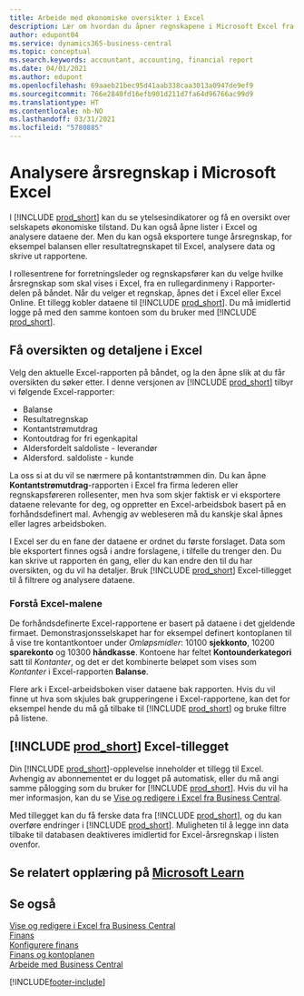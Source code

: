 ```yaml
---
title: Arbeide med økonomiske oversikter i Excel
description: Lær om hvordan du åpner regnskapene i Microsoft Excel fra Business Central for bedre analyser.
author: edupont04
ms.service: dynamics365-business-central
ms.topic: conceptual
ms.search.keywords: accountant, accounting, financial report
ms.date: 04/01/2021
ms.author: edupont
ms.openlocfilehash: 69aaeb21bec95d41aab338caa3013a0947de9ef9
ms.sourcegitcommit: 766e2840fd16efb901d211d7fa64d96766ac99d9
ms.translationtype: HT
ms.contentlocale: nb-NO
ms.lasthandoff: 03/31/2021
ms.locfileid: "5780885"
---
```

# <a name="analyzing-financial-statements-in-microsoft-excel"></a>Analysere årsregnskap i Microsoft Excel

I [!INCLUDE [prod_short](includes/prod_short.md)] kan du se ytelsesindikatorer og få en oversikt over selskapets økonomiske tilstand. Du kan også åpne lister i Excel og analysere dataene der. Men du kan også eksportere tunge årsregnskap, for eksempel balansen eller resultatregnskapet til Excel, analysere data og skrive ut rapportene.  

I rollesentrene for forretningsleder og regnskapsfører kan du velge hvilke årsregnskap som skal vises i Excel, fra en rullegardinmeny i Rapporter-delen på båndet. Når du velger et regnskap, åpnes det i Excel eller Excel Online. Et tillegg kobler dataene til [!INCLUDE [prod_short](includes/prod_short.md)]. Du må imidlertid logge på med den samme kontoen som du bruker med [!INCLUDE [prod_short](includes/prod_short.md)].  

## <a name="getting-the-overview-and-the-details-in-excel"></a>Få oversikten og detaljene i Excel

Velg den aktuelle Excel-rapporten på båndet, og la den åpne slik at du får oversikten du søker etter. I denne versjonen av [!INCLUDE [prod_short](includes/prod_short.md)] tilbyr vi følgende Excel-rapporter:

- Balanse  
- Resultatregnskap  
- Kontantstrømutdrag  
- Kontoutdrag for fri egenkapital  
- Aldersfordelt saldoliste - leverandør  
- Aldersford. saldoliste - kunde  

La oss si at du vil se nærmere på kontantstrømmen din. Du kan åpne **Kontantstrømutdrag**-rapporten i Excel fra firma lederen eller regnskapsføreren rollesenter, men hva som skjer faktisk er vi eksportere dataene relevante for deg, og oppretter en Excel-arbeidsbok basert på en forhåndsdefinert mal. Avhengig av webleseren må du kanskje skal åpnes eller lagres arbeidsboken.  

I Excel ser du en fane der dataene er ordnet du første forslaget. Data som ble eksportert finnes også i andre forslagene, i tilfelle du trenger den. Du kan skrive ut rapporten én gang, eller du kan endre den til du har oversikten, og du vil ha detaljer. Bruk [!INCLUDE [prod_short](includes/prod_short.md)] Excel-tillegget til å filtrere og analysere dataene.  

### <a name="understanding-the-excel-templates"></a>Forstå Excel-malene

De forhåndsdefinerte Excel-rapportene er basert på dataene i det gjeldende firmaet. Demonstrasjonsselskapet har for eksempel definert kontoplanen til å vise tre kontantkontoer under *Omløpsmidler*: 10100 **sjekkonto**, 10200 **sparekonto** og 10300 **håndkasse**. Kontoene har feltet **Kontounderkategori** satt til *Kontanter*, og det er det kombinerte beløpet som vises som *Kontanter* i Excel-rapporten **Balanse**.  

Flere ark i Excel-arbeidsboken viser dataene bak rapporten. Hvis du vil finne ut hva som skjules bak grupperingene i Excel-rapportene, kan det for eksempel hende du må gå tilbake til [!INCLUDE [prod_short](includes/prod_short.md)] og bruke filtre på listene.  

## <a name="the-prod_short-excel-add-in"></a>[!INCLUDE [prod_short](includes/prod_short.md)] Excel-tillegget

Din [!INCLUDE [prod_short](includes/prod_short.md)]-opplevelse inneholder et tillegg til Excel. Avhengig av abonnementet er du logget på automatisk, eller du må angi samme pålogging som du bruker for [!INCLUDE [prod_short](includes/prod_short.md)]. Hvis du vil ha mer informasjon, kan du se [Vise og redigere i Excel fra Business Central](across-work-with-excel.md).  

Med tillegget kan du få ferske data fra [!INCLUDE [prod_short](includes/prod_short.md)], og du kan overføre endringer i [!INCLUDE [prod_short](includes/prod_short.md)]. Muligheten til å legge inn data tilbake til databasen deaktiveres imidlertid for Excel-årsregnskap i listen ovenfor.  

## <a name="see-related-training-at-microsoft-learn"></a>Se relatert opplæring på [Microsoft Learn](/learn/modules/configure-powerbi-excel-dynamics-365-business-central/index)

## <a name="see-also"></a>Se også

[Vise og redigere i Excel fra Business Central](across-work-with-excel.md)  
[Finans](finance.md)  
[Konfigurere finans](finance-setup-finance.md)  
[Finans og kontoplanen](finance-general-ledger.md)  
[Arbeide med Business Central](ui-work-product.md)  


[!INCLUDE[footer-include](includes/footer-banner.md)]